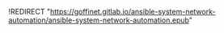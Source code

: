 !REDIRECT "https://goffinet.gitlab.io/ansible-system-network-automation/ansible-system-network-automation.epub"
